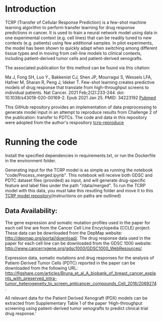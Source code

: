 # Introduction

TCRP (Transfer of Cellular Response Prediction) is a few-shot machine learning algorithm to perform transfer learning for drug response predictions in cancer. It is used to train a neural network model using data in one experimental context (e.g. cell lines) that can be readily tuned to new contexts (e.g. patients) using few additional samples. In pilot experiments, the model has been shown to quickly adapt when switching among different tissue types and in moving from cell-line models to clinical contexts, including patient-derived tumor cells and patient-derived xenografts.

The associated publication for this method can be found via this citation:

Ma J, Fong SH, Luo Y., Bakkenist CJ, Shen JP, Mourragui S, Wessels LFA, Hafner M, Sharan R, Peng J, Ideker T.  Few-shot learning creates predictive models of drug response that translate from high-throughput screens to individual patients. Nat Cancer. 2021 Feb;2(2):233-244. doi: 10.1038/s43018-020-00169-2. Epub 2021 Jan 25. PMID: 34223192 [Pubmed](https://pubmed.ncbi.nlm.nih.gov/34223192/)

This GitHub repository provides an implementation of data preprocessing to generate model input in an attempt to reproduce results from Challenge 2 of the publication: transfer to PDTCs. The code and data in this repository were adopted from the author's respository [tcrp-reproduce](https://github.com/shfong/tcrp-reproduce/blob/public/tcrp/data_preparation/process_sanger_drug_cell_line.ipynb) 

# Running the code

Install the specified dependencies in requirements.txt, or run the Dockerfile in the environment folder. 

Generating input for the TCRP model is as simple as running the notebook "code/Process_merged.ipynb". This notebook will receive both GDSC and PDTC dataset files (provided) as input, and will generate drug-specific feature and label files under the path "/data/merged". To run the TCRP model with this data, you must take this resutling folder and move it to this [TCRP model repository](https://github.com/emilyso-99/TCRP_pipeline)(instructions on paths are outlined)


## Data Availability: 

The gene expression and somatic mutation profiles used in the paper for each cell line are from the Cancer Cell Line Encyclopedia (CCLE) project. These data can be downloaded from the DepMap website: http://depmap.org/portal/download/. 
The drug response data used in the paper for each cell line can be downloaded from the GDSC 1000 website: http://www.cancerrxgene.org/gdsc1000/GDSC1000_WebResources/.

Expression data, somatic mutations and drug responses for the analysis of Patient-Derived Tumor Cells (PDTC) reported in the paper can be downloaded from the following URL: http://figshare.com/articles/Bruna_et_al_A_biobank_of_breast_cancer_explants_with_preserved_intra-tumor_heterogeneity_to_screen_anticancer_compounds_Cell_2016/2069274. 

All relevant data for the Patient Derived Xenograft (PDX) models can be extracted from Supplementary Table 1 of the paper ‘High-throughput screening using patient-derived tumor xenografts to predict clinical trial drug response.’
